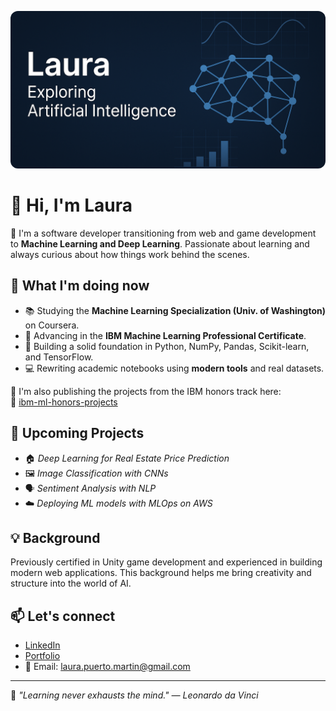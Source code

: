 <p align="center">
  <img src="github-header-laura.png" alt="Header de Laura Puerto - IA" width="600" style="border-radius: 12px;" />
</p>

# 👋 Hi, I'm Laura

🎯 I'm a software developer transitioning from web and game development to **Machine Learning and Deep Learning**. Passionate about learning and always curious about how things work behind the scenes.

## 🚀 What I'm doing now
- 📚 Studying the **Machine Learning Specialization (Univ. of Washington)** on Coursera.
- 🤖 Advancing in the **IBM Machine Learning Professional Certificate**.
- 🧠 Building a solid foundation in Python, NumPy, Pandas, Scikit-learn, and TensorFlow.
- 💻 Rewriting academic notebooks using **modern tools** and real datasets.

📁 I'm also publishing the projects from the IBM honors track here:  
🔗 [ibm-ml-honors-projects](https://github.com/LauraPuerto82/ibm-ml-honors-projects)

## 📌 Upcoming Projects
- 🏠 *Deep Learning for Real Estate Price Prediction*  
- 🖼️ *Image Classification with CNNs*  
- 🗣️ *Sentiment Analysis with NLP*  
- ☁️ *Deploying ML models with MLOps on AWS*

## 💡 Background
Previously certified in Unity game development and experienced in building modern web applications. This background helps me bring creativity and structure into the world of AI.

## 📫 Let's connect
- [LinkedIn](https://www.linkedin.com/in/laura-puerto-dev)
- [Portfolio](https://laura-puerto-portfolio.vercel.app/)
- 📩 Email: laura.puerto.martin@gmail.com

---

🧠 *"Learning never exhausts the mind." — Leonardo da Vinci*
